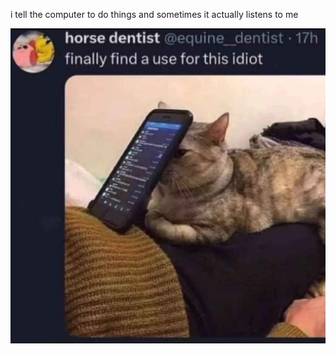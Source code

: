 i tell the computer to do things and sometimes it actually listens to me
<!--START_SECTION:update_image-->
<img src=https://raw.githubusercontent.com/sneakykestrel/sneakykestrel/main/.github/images/a-use-for-this-idiot.jpg height="" width="" align=left alt=kitty />
<!--END_SECTION:update_image-->

